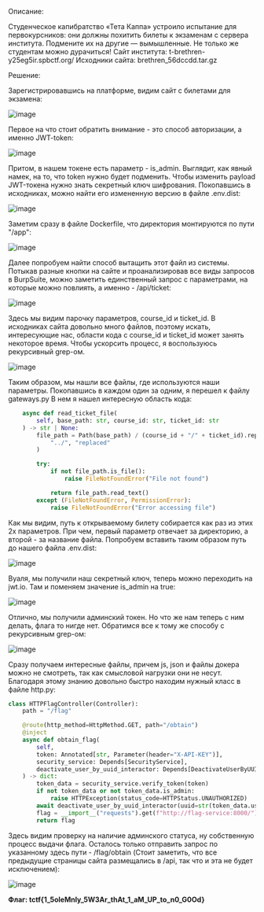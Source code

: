 Описание:

Студенческое капибратство «Тета Каппа» устроило испытание для первокурсников: они должны похитить билеты к экзаменам с сервера института.
Подмените их на другие — вымышленные. Не только же студентам можно дурачиться!
Сайт института: t-brethren-y25eg5ir.spbctf.org/
Исходники сайта: brethren_56dccdd.tar.gz

Решение:

Зарегистрировавшись на платформе, видим сайт с билетами для экзамена:

![image](https://github.com/user-attachments/assets/ecf005b6-649d-4c7c-9225-a611a5b16b8f)

Первое на что стоит обратить внимание - это способ авторизации, а именно JWT-token:

![image](https://github.com/user-attachments/assets/834b7192-bdef-4ecb-90ec-23ae5bc093ee)

Притом, в нашем токене есть параметр - is_admin. Выглядит, как явный намек, на то, что token нужно будет подменить.
Чтобы изменить payload JWT-токена нужно знать секретный ключ шифрования. Покопавшись в исходниках, можно найти его измененную версию в файле .env.dist:

![image](https://github.com/user-attachments/assets/6d06a4fd-bf09-46c2-bc22-fc448215573b)

Заметим сразу в файле Dockerfile, что директория монтируются по пути "/app":

![image](https://github.com/user-attachments/assets/0d0c0bae-e38e-4450-80b6-afa4cf1d4ef2)

Далее попробуем найти способ вытащить этот файл из системы.
Потыкав разные кнопки на сайте и проанализировав все виды запросов в BurpSuite, можно заметить единственный запрос с параметрами, на которые можно повлиять, а именно - /api/ticket:

![image](https://github.com/user-attachments/assets/341f3a8a-3ff8-4e79-af2c-d424237f7e78)

Здесь мы видим парочку параметров, course_id и ticket_id. В исходниках сайта довольно много файлов, поэтому искать, интересующие нас, области кода с course_id и ticket_id может занять некоторое время.
Чтобы ускорсить процесс, я воспользуюсь рекурсивный grep-ом.

![image](https://github.com/user-attachments/assets/1be68835-322e-4aef-9f3a-7c40cb688706)

Таким образом, мы нашли все файлы, где используются наши параметры. Покопавшись в каждом один за одним, я перешел к файлу gateways.py
В нем я нашел интересную область кода:

```python
    async def read_ticket_file(
        self, base_path: str, course_id: str, ticket_id: str
    ) -> str | None:
        file_path = Path(base_path) / (course_id + "/" + ticket_id).replace(
            "../", "replaced"
        )

        try:
            if not file_path.is_file():
                raise FileNotFoundError("File not found")

            return file_path.read_text()
        except (FileNotFoundError, PermissionError):
            raise FileNotFoundError("Error accessing file")
```

Как мы видим, путь к открываемому билету собирается как раз из этих 2х параметров.
При чем, первый параметр отвечает за директорию, а второй - за название файла.
Попробуем вставить таким образом путь до нашего файла .env.dist:

![image](https://github.com/user-attachments/assets/7286c215-3882-47bc-9d9c-e99abe154cc1)

Вуаля, мы получили наш секретный ключ, теперь можно переходить на jwt.io. 
Там и поменяем значение is_admin на true:

![image](https://github.com/user-attachments/assets/4af9ad81-1fba-4501-ad8c-ad91dff2d81b)

Отлично, мы получили админский токен.
Но что же нам теперь с ним делать, флага то нигде нет.
Обратимся все к тому же способу с рекурсивным grep-ом:

![image](https://github.com/user-attachments/assets/559137ab-686e-4d85-a75c-64c4ef97e635)

Сразу получаем интересные файлы, причем js, json и файлы докера можно не смотреть, так как смысловой нагрузки они не несут.
Благодаря этому знанию довольно быстро находим нужный класс в файле http.py:

```python
class HTTPFlagController(Controller):
    path = "/flag"

    @route(http_method=HttpMethod.GET, path="/obtain")
    @inject
    async def obtain_flag(
        self,
        token: Annotated[str, Parameter(header="X-API-KEY")],
        security_service: Depends[SecurityService],
        deactivate_user_by_uuid_interactor: Depends[DeactivateUserByUUIDInteractor]
    ) -> dict:
        token_data = security_service.verify_token(token)
        if not token_data or not token_data.is_admin:
            raise HTTPException(status_code=HTTPStatus.UNAUTHORIZED)
        await deactivate_user_by_uuid_interactor(uuid=str(token_data.user_id))
        flag = __import__("requests").get(f"http://flag-service:8000/").json()
        return flag
```

Здесь видим проверку на наличие админского статуса, ну собственную процесс выдачи флага.
Осталось только отправить запрос по указанному здесь пути - /flag/obtain (Стоит заметить, что все предыдущие страницы сайта размещались в /api, так что и эта не будет исключением):

![image](https://github.com/user-attachments/assets/5f8fd2c5-8132-4dba-8416-07337c45939b)

**Флаг: tctf{1_5oleMnly_5W3Ar_thAt_1_aM_UP_to_n0_G0Od}**
